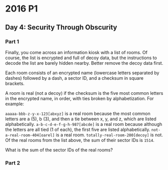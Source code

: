 # 2016 P1

## Day 4: Security Through Obscurity

### Part 1
Finally, you come across an information kiosk with a list of rooms. Of course, the list is encrypted and full of decoy data, but the instructions to decode the list are barely hidden nearby. Better remove the decoy data first.

Each room consists of an encrypted name (lowercase letters separated by dashes) followed by a dash, a sector ID, and a checksum in square brackets.

A room is real (not a decoy) if the checksum is the five most common letters in the encrypted name, in order, with ties broken by alphabetization. For example:

`aaaaa-bbb-z-y-x-123[abxyz]` is a real room because the most common letters are a (5), b (3), and then a tie between x, y, and z, which are listed alphabetically.
`a-b-c-d-e-f-g-h-987[abcde]` is a real room because although the letters are all tied (1 of each), the first five are listed alphabetically.
`not-a-real-room-404[oarel]` is a real room.
`totally-real-room-200[decoy]` is not.
Of the real rooms from the list above, the sum of their sector IDs is `1514`.

What is the sum of the sector IDs of the real rooms?


### Part 2
